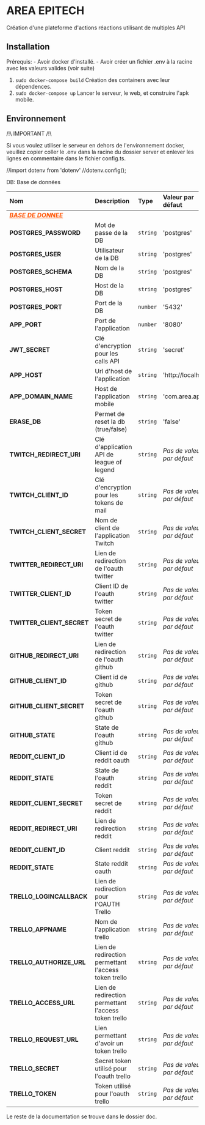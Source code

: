 # AREA EPITECH

Création d'une plateforme d'actions réactions utilisant de multiples API

## Installation

Prérequis: - Avoir docker d'installé.
           - Avoir créer un fichier .env à la racine avec les valeurs valides (voir suite)
1. `sudo docker-compose build` Création des containers avec leur dépendences.
1. `sudo docker-compose up` Lancer le serveur, le web, et construire l'apk mobile.

## Environnement

/!\ IMPORTANT /!\

Si vous voulez utiliser le serveur en dehors de l'environnement docker, veuillez copier coller le .env dans la racine du dossier server et enlever les lignes en commentaire dans le fichier config.ts.

//import dotenv from 'dotenv'
//dotenv.config();

DB: Base de données

| Nom | Description | Type | Valeur par défaut |
|:----|:------------|:-----|:------------------|
| <span style="color: #FF5500; text-decoration: underline;">***BASE DE DONNEE***</span> | | | | 
| **POSTGRES_PASSWORD** | Mot de passe de la DB | `string` | 'postgres' | 
| **POSTGRES_USER** | Utilisateur de la DB | `string` | 'postgres' | 
| **POSTGRES_SCHEMA** | Nom de la DB | `string` | 'postgres' | 
| **POSTGRES_HOST** | Host de la DB | `string` | 'postgres' | 
| **POSTGRES_PORT** | Port de la DB| `number` | '5432' | 
| **APP_PORT** | Port de l'application | `number` | '8080' | 
| **JWT_SECRET** | Clé d'encryption pour les calls API | `string` | 'secret' | 
| **APP_HOST** | Url d'host de l'application | `string` | 'http://localhost' |
| **APP_DOMAIN_NAME** | Host de l'application mobile | `string` | 'com.area.app' |
| **ERASE_DB** | Permet de reset la db (true/false) | `string` | 'false' |
| **TWITCH_REDIRECT_URI** | Clé d'application API de league of legend | `string` | *Pas de valeur par défaut* |
| **TWITCH_CLIENT_ID** | Clé d'encryption pour les tokens de mail | `string` | *Pas de valeur par défaut* |
| **TWITCH_CLIENT_SECRET** | Nom de client de l'application Twitch | `string` | *Pas de valeur par défaut* |
| **TWITTER_REDIRECT_URI** | Lien de redirection de l'oauth twitter | `string` | *Pas de valeur par défaut* |
| **TWITTER_CLIENT_ID** | Client ID de l'oauth twitter | `string` | *Pas de valeur par défaut* |
| **TWITTER_CLIENT_SECRET** | Token secret de l'oauth twitter | `string` | *Pas de valeur par défaut* |
| **GITHUB_REDIRECT_URI** | Lien de redirection de l'oauth github | `string` | *Pas de valeur par défaut* |
| **GITHUB_CLIENT_ID** | Client id de github | `string` | *Pas de valeur par défaut* |
| **GITHUB_CLIENT_SECRET** | Token secret de l'oauth github | `string` | *Pas de valeur par défaut* |
| **GITHUB_STATE** | State de l'oauth github | `string` | *Pas de valeur par défaut* |
| **REDDIT_CLIENT_ID** | Client id de reddit oauth | `string` | *Pas de valeur par défaut* |
| **REDDIT_STATE** | State de l'oauth reddit | `string` | *Pas de valeur par défaut* |
| **REDDIT_CLIENT_SECRET** | Token secret de reddit | `string` | *Pas de valeur par défaut* |
| **REDDIT_REDIRECT_URI** | Lien de redirection reddit | `string` | *Pas de valeur par défaut* |
| **REDDIT_CLIENT_ID** | Client reddit | `string` | *Pas de valeur par défaut* |
| **REDDIT_STATE** | State reddit oauth | `string` | *Pas de valeur par défaut* |
| **TRELLO_LOGINCALLBACK** | Lien de redirection pour l'OAUTH Trello | `string` | *Pas de valeur par défaut* |
| **TRELLO_APPNAME** | Nom de l'application trello | `string` | *Pas de valeur par défaut* |
| **TRELLO_AUTHORIZE_URL** | Lien de redirection permettant l'access token trello | `string` | *Pas de valeur par défaut* |
| **TRELLO_ACCESS_URL** | Lien de redirection permettant l'access token trello | `string` | *Pas de valeur par défaut* |
| **TRELLO_REQUEST_URL** | Lien permettant d'avoir un token trello | `string` | *Pas de valeur par défaut* |
| **TRELLO_SECRET** | Secret token utilisé pour l'oauth trello | `string` | *Pas de valeur par défaut* |
| **TRELLO_TOKEN** | Token utilisé pour l'oauth trello | `string` | *Pas de valeur par défaut* |


Le reste de la documentation se trouve dans le dossier doc.
